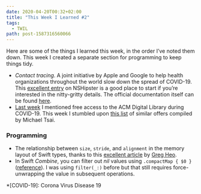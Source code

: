 ```yaml
---
date: 2020-04-20T00:32+02:00
title: "This Week I Learned #2"
tags:
  - TWIL
path: post-1587316560066
---
```


Here are some of the things I learned this week, in the order I’ve noted them down. This week I created a separate section for programming to keep things tidy.

* _Contact tracing_. A joint initiative by Apple and Google to help health organizations throughout the world slow down the spread of COVID-19. This [excellent entry](https://nshipster.com/contact-tracing/) on NSHipster is a good place to start if you’re interested in the nitty-gritty details. The official documentation itself can be found [here](https://www.apple.com/covid19/contacttracing/).
* [Last week](https://redalemeden.com/microblog/post-1586715980964) I mentioned free access to the ACM Digital Library during COVID-19. This week I stumbled upon [this list](https://mjtsai.com/blog/2020/04/13/temporarily-free-content/) of similar offers compiled by Michael Tsai.

### Programming

* The relationship between `size`, `stride`, and `alignment` in the memory layout of Swift types, thanks to this [excellent article](https://swiftunboxed.com/internals/size-stride-alignment/) by [Greg Heo](https://gregheo.com).
* In Swift _Combine_, you can filter out _nil_ values using `.compactMap { $0 }` ([reference](https://developer.apple.com/documentation/combine/publisher/3204698-compactmap)). I was using `filter(_:)` before but that still requires force-unwrapping the value in subsequent operations.

*[COVID-19]: Corona Virus Disease 19
